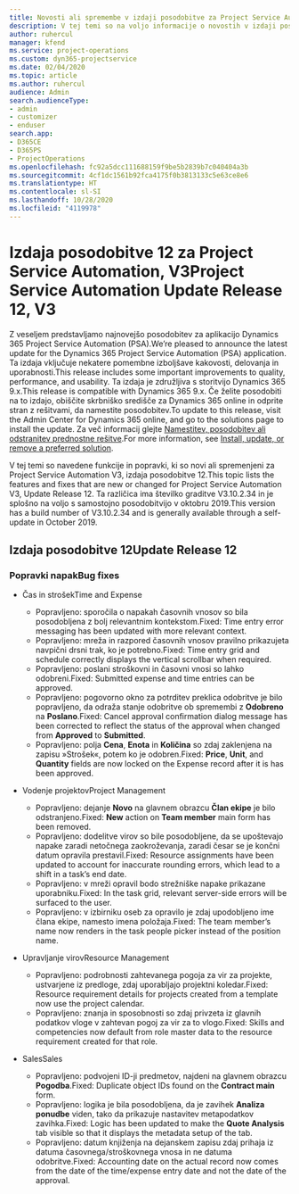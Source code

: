 ```yaml
---
title: Novosti ali spremembe v izdaji posodobitve za Project Service Automation 12, V3
description: V tej temi so na voljo informacije o novostih v izdaji posodobitve za Project Service Automation 12, V3.
author: ruhercul
manager: kfend
ms.service: project-operations
ms.custom: dyn365-projectservice
ms.date: 02/04/2020
ms.topic: article
ms.author: ruhercul
audience: Admin
search.audienceType:
- admin
- customizer
- enduser
search.app:
- D365CE
- D365PS
- ProjectOperations
ms.openlocfilehash: fc92a5dcc111688159f9be5b2839b7c040404a3b
ms.sourcegitcommit: 4cf1dc1561b92fca4175f0b3813133c5e63ce8e6
ms.translationtype: HT
ms.contentlocale: sl-SI
ms.lasthandoff: 10/28/2020
ms.locfileid: "4119978"
---
```

# <a name="project-service-automation-update-release-12-v3"></a><span data-ttu-id="caaad-103">Izdaja posodobitve 12 za Project Service Automation, V3</span><span class="sxs-lookup"><span data-stu-id="caaad-103">Project Service Automation Update Release 12, V3</span></span>
<span data-ttu-id="caaad-104">Z veseljem predstavljamo najnovejšo posodobitev za aplikacijo Dynamics 365 Project Service Automation (PSA).</span><span class="sxs-lookup"><span data-stu-id="caaad-104">We’re pleased to announce the latest update for the Dynamics 365 Project Service Automation (PSA) application.</span></span> <span data-ttu-id="caaad-105">Ta izdaja vključuje nekatere pomembne izboljšave kakovosti, delovanja in uporabnosti.</span><span class="sxs-lookup"><span data-stu-id="caaad-105">This release includes some important improvements to quality, performance, and usability.</span></span> <span data-ttu-id="caaad-106">Ta izdaja je združljiva s storitvijo Dynamics 365 9.x.</span><span class="sxs-lookup"><span data-stu-id="caaad-106">This release is compatible with Dynamics 365 9.x.</span></span> <span data-ttu-id="caaad-107">Če želite posodobiti na to izdajo, obiščite skrbniško središče za Dynamics 365 online in odprite stran z rešitvami, da namestite posodobitev.</span><span class="sxs-lookup"><span data-stu-id="caaad-107">To update to this release, visit the Admin Center for Dynamics 365 online, and go to the solutions page to install the update.</span></span> <span data-ttu-id="caaad-108">Za več informacij glejte [Namestitev, posodobitev ali odstranitev prednostne rešitve](https://docs.microsoft.com/power-platform/admin/install-remove-preferred-solution).</span><span class="sxs-lookup"><span data-stu-id="caaad-108">For more information, see [Install, update, or remove a preferred solution](https://docs.microsoft.com/power-platform/admin/install-remove-preferred-solution).</span></span>

<span data-ttu-id="caaad-109">V tej temi so navedene funkcije in popravki, ki so novi ali spremenjeni za Project Service Automation V3, izdaja posodobitve 12.</span><span class="sxs-lookup"><span data-stu-id="caaad-109">This topic lists the features and fixes that are new or changed for Project Service Automation V3, Update Release 12.</span></span> <span data-ttu-id="caaad-110">Ta različica ima številko graditve V3.10.2.34 in je splošno na voljo s samostojno posodobitvijo v oktobru 2019.</span><span class="sxs-lookup"><span data-stu-id="caaad-110">This version has a build number of V3.10.2.34 and is generally available through a self-update in October 2019.</span></span>

## <a name="update-release-12"></a><span data-ttu-id="caaad-111">Izdaja posodobitve 12</span><span class="sxs-lookup"><span data-stu-id="caaad-111">Update Release 12</span></span>

### <a name="bug-fixes"></a><span data-ttu-id="caaad-112">Popravki napak</span><span class="sxs-lookup"><span data-stu-id="caaad-112">Bug fixes</span></span>

- <span data-ttu-id="caaad-113">Čas in strošek</span><span class="sxs-lookup"><span data-stu-id="caaad-113">Time and Expense</span></span>

    - <span data-ttu-id="caaad-114">Popravljeno: sporočila o napakah časovnih vnosov so bila posodobljena z bolj relevantnim kontekstom.</span><span class="sxs-lookup"><span data-stu-id="caaad-114">Fixed: Time entry error messaging has been updated with more relevant context.</span></span>
    - <span data-ttu-id="caaad-115">Popravljeno: mreža in razpored časovnih vnosov pravilno prikazujeta navpični drsni trak, ko je potrebno.</span><span class="sxs-lookup"><span data-stu-id="caaad-115">Fixed: Time entry grid and schedule correctly displays the vertical scrollbar when required.</span></span>
    - <span data-ttu-id="caaad-116">Popravljeno: poslani stroškovni in časovni vnosi so lahko odobreni.</span><span class="sxs-lookup"><span data-stu-id="caaad-116">Fixed: Submitted expense and time entries can be approved.</span></span>
    - <span data-ttu-id="caaad-117">Popravljeno: pogovorno okno za potrditev preklica odobritve je bilo popravljeno, da odraža stanje odobritve ob spremembi z **Odobreno** na **Poslano**.</span><span class="sxs-lookup"><span data-stu-id="caaad-117">Fixed: Cancel approval confirmation dialog message has been corrected to reflect the status of the approval when changed from **Approved** to **Submitted**.</span></span>
    - <span data-ttu-id="caaad-118">Popravljeno: polja **Cena**, **Enota** in **Količina** so zdaj zaklenjena na zapisu »Strošek«, potem ko je odobren.</span><span class="sxs-lookup"><span data-stu-id="caaad-118">Fixed: **Price**, **Unit**, and **Quantity** fields are now locked on the Expense record after it is has been approved.</span></span>

- <span data-ttu-id="caaad-119">Vodenje projektov</span><span class="sxs-lookup"><span data-stu-id="caaad-119">Project Management</span></span>

    - <span data-ttu-id="caaad-120">Popravljeno: dejanje **Novo** na glavnem obrazcu **Član ekipe** je bilo odstranjeno.</span><span class="sxs-lookup"><span data-stu-id="caaad-120">Fixed: **New** action on **Team member** main form has been removed.</span></span>
    - <span data-ttu-id="caaad-121">Popravljeno: dodelitve virov so bile posodobljene, da se upoštevajo napake zaradi netočnega zaokroževanja, zaradi česar se je končni datum opravila prestavil.</span><span class="sxs-lookup"><span data-stu-id="caaad-121">Fixed: Resource assignments have been updated to account for inaccurate rounding errors, which lead to a shift in a task’s end date.</span></span>
    - <span data-ttu-id="caaad-122">Popravljeno: v mreži opravil bodo strežniške napake prikazane uporabniku.</span><span class="sxs-lookup"><span data-stu-id="caaad-122">Fixed: In the task grid, relevant server-side errors will be surfaced to the user.</span></span>
    - <span data-ttu-id="caaad-123">Popravljeno: v izbirniku oseb za opravilo je zdaj upodobljeno ime člana ekipe, namesto imena položaja.</span><span class="sxs-lookup"><span data-stu-id="caaad-123">Fixed: The team member’s name now renders in the task people picker instead of the position name.</span></span>

- <span data-ttu-id="caaad-124">Upravljanje virov</span><span class="sxs-lookup"><span data-stu-id="caaad-124">Resource Management</span></span>

    - <span data-ttu-id="caaad-125">Popravljeno: podrobnosti zahtevanega pogoja za vir za projekte, ustvarjene iz predloge, zdaj uporabljajo projektni koledar.</span><span class="sxs-lookup"><span data-stu-id="caaad-125">Fixed: Resource requirement details for projects created from a template now use the project calendar.</span></span>
    - <span data-ttu-id="caaad-126">Popravljeno: znanja in sposobnosti so zdaj privzeta iz glavnih podatkov vloge v zahtevan pogoj za vir za to vlogo.</span><span class="sxs-lookup"><span data-stu-id="caaad-126">Fixed: Skills and competencies now default from role master data to the resource requirement created for that role.</span></span>

- <span data-ttu-id="caaad-127">Sales</span><span class="sxs-lookup"><span data-stu-id="caaad-127">Sales</span></span>

    - <span data-ttu-id="caaad-128">Popravljeno: podvojeni ID-ji predmetov, najdeni na glavnem obrazcu **Pogodba**.</span><span class="sxs-lookup"><span data-stu-id="caaad-128">Fixed: Duplicate object IDs found on the **Contract main** form.</span></span>
    - <span data-ttu-id="caaad-129">Popravljeno: logika je bila posodobljena, da je zavihek **Analiza ponudbe** viden, tako da prikazuje nastavitev metapodatkov zavihka.</span><span class="sxs-lookup"><span data-stu-id="caaad-129">Fixed: Logic has been updated to make the **Quote Analysis** tab visible so that it displays the metadata setup of the tab.</span></span>
    - <span data-ttu-id="caaad-130">Popravljeno: datum knjiženja na dejanskem zapisu zdaj prihaja iz datuma časovnega/stroškovnega vnosa in ne datuma odobritve.</span><span class="sxs-lookup"><span data-stu-id="caaad-130">Fixed: Accounting date on the actual record now comes from the date of the time/expense entry date and not the date of the approval.</span></span>
